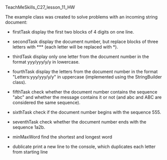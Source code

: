 TeachMeSkills_C27_lesson_11_HW

The example class was created to solve problems with an incoming string document:

  - firstTask display the first two blocks of 4 digits on one line.
  - secondTask display the document number, but replace blocks of three letters with *** (each letter will be replaced with *).
  - thirdTask display only one letter from the document number in the format yyy/yyy/y/y in lowercase.
  - fourthTask display the letters from the document number in the format "Letters:yyy/yyy/y/y" in uppercase (implemented using the StringBuilder class).
  - fifthTask check whether the document number contains the sequence "abc" and whether the message contains it or not (and abc and ABC are considered the same sequence).
  - sixthTask check if the document number begins with the sequence 555.
  - seventhTask check whether the document number ends with the sequence 1a2b.

  - minMaxWord find the shortest and longest word
  - dublicate print a new line to the console, which duplicates each letter from starting line
